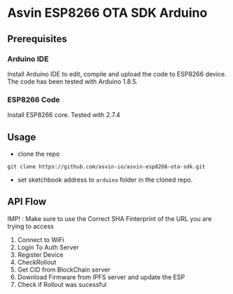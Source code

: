 # Asvin ESP8266 OTA SDK Arduino

## Prerequisites

### Arduino IDE

Install Arduino IDE to edit, compile and upload the code to ESP8266 device. The code has been tested with Arduino 1.8.5.

### ESP8266 Code

Install ESP8266 core. Tested with 2.7.4

## Usage

- clone the repo

```
git clone https://github.com/asvin-io/asvin-esp8266-ota-sdk.git
```

- set sketchbook address to `arduino` folder in the cloned repo.

## API Flow

IMP! : Make sure to use the Correct SHA Finterprint of the URL you are trying to access

1. Connect to WiFi
2. Login To Auth Server
3. Register Device
4. CheckRollout
5. Get CID from BlockChain server
6. Download Firmware from IPFS server and update the ESP
7. Check if Rollout was sucessful
